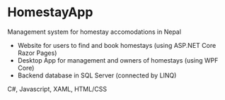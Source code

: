 # HomestayApp

Management system for homestay accomodations in Nepal

- Website for users to find and book homestays (using ASP.NET Core Razor Pages)
- Desktop App for management and owners of homestays (using WPF Core)
- Backend database in SQL Server (connected by LINQ) 

C#, Javascript, XAML, HTML/CSS
